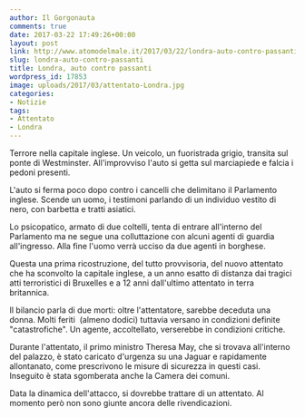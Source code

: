 ```yaml
---
author: Il Gorgonauta
comments: true
date: 2017-03-22 17:49:26+00:00
layout: post
link: http://www.atomodelmale.it/2017/03/22/londra-auto-contro-passanti/
slug: londra-auto-contro-passanti
title: Londra, auto contro passanti
wordpress_id: 17853
image: uploads/2017/03/attentato-Londra.jpg
categories:
- Notizie
tags:
- Attentato
- Londra
---
```


Terrore nella capitale inglese. Un veicolo, un fuoristrada grigio, transita sul ponte di Westminster. All'improvviso l'auto si getta sul marciapiede e falcia i pedoni presenti.

L'auto si ferma poco dopo contro i cancelli che delimitano il Parlamento inglese. Scende un uomo, i testimoni parlando di un individuo vestito di nero, con barbetta e tratti asiatici.

Lo psicopatico, armato di due coltelli, tenta di entrare all'interno del Parlamento ma ne segue una colluttazione con alcuni agenti di guardia all'ingresso. Alla fine l'uomo verrà ucciso da due agenti in borghese.

Questa una prima ricostruzione, del tutto provvisoria, del nuovo attentato che ha sconvolto la capitale inglese, a un anno esatto di distanza dai tragici atti terroristici di Bruxelles e a 12 anni dall'ultimo attentato in terra britannica.

Il bilancio parla di due morti: oltre l'attentatore, sarebbe deceduta una donna. Molti feriti  (almeno dodici) tuttavia versano in condizioni definite "catastrofiche". Un agente, accoltellato, verserebbe in condizioni critiche.

Durante l'attentato, il primo ministro Theresa May, che si trovava all'interno del palazzo, è stato caricato d'urgenza su una Jaguar e rapidamente allontanato, come prescrivono le misure di sicurezza in questi casi. Inseguito è stata sgomberata anche la Camera dei comuni.

Data la dinamica dell'attacco, si dovrebbe trattare di un attentato. Al momento però non sono giunte ancora delle rivendicazioni.
